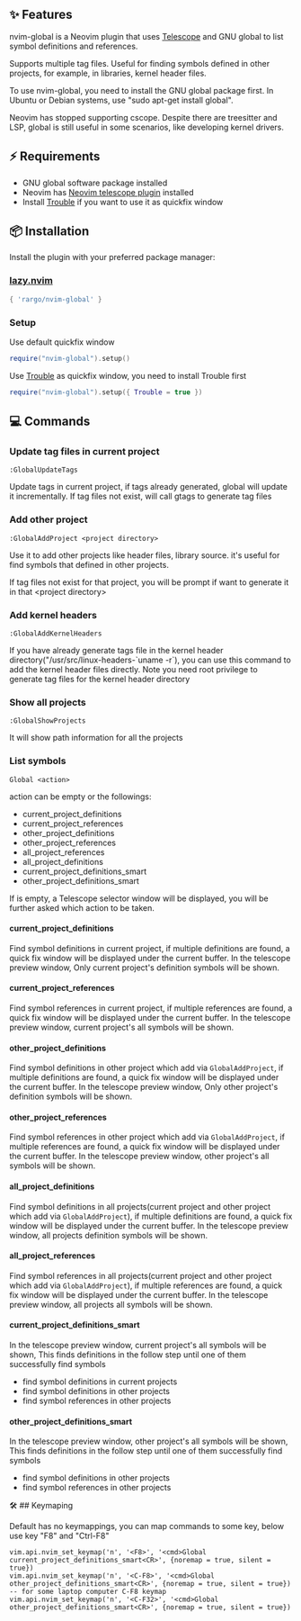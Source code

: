 ## ✨ Features

nvim-global is a Neovim plugin that uses [Telescope](https://github.com/nvim-telescope/telescope.nvim) and GNU global to list symbol definitions and references.

Supports multiple tag files. Useful for finding symbols defined in other projects, for example, in libraries, kernel header files.

To use nvim-global, you need to install the GNU global package first. In Ubuntu or Debian systems, use "sudo apt-get install global".

Neovim has stopped supporting cscope. Despite there are treesitter and LSP, global is still useful in some scenarios, like developing kernel drivers.

## ⚡️ Requirements

- GNU global software package installed
- Neovim has [Neovim telescope plugin](https://github.com/nvim-telescope/telescope.nvim) installed
- Install [Trouble](https://github.com/folke/trouble.nvim) if you want to use it as quickfix window

## 📦 Installation

Install the plugin with your preferred package manager:

### [lazy.nvim](https://github.com/folke/lazy.nvim)

```lua
{ 'rargo/nvim-global' }
```

### Setup

Use default quickfix window

```lua
require("nvim-global").setup()
```

Use [Trouble](https://github.com/folke/trouble.nvim) as quickfix window, you need to install Trouble first

```lua
require("nvim-global").setup({ Trouble = true })
```

## 💻 Commands

### Update tag files in current project

```
:GlobalUpdateTags
```

Update tags in current project, if tags already generated, global will update it incrementally.
If tag files not exist, will call gtags to generate tag files


### Add other project

```
:GlobalAddProject <project directory>
```

Use it to add other projects like header files, library source.
it's useful for find symbols that defined in other projects.

If tag files not exist for that project, you will be prompt if want to generate it in that \<project directory\> 

### Add kernel headers

```
:GlobalAddKernelHeaders
```

If you have already generate tags file in the kernel header directory("/usr/src/linux-headers-\`uname -r\`), you can use this command to add the kernel header files directly.
Note you need root privilege to generate tag files for the kernel header directory


### Show all projects

```
:GlobalShowProjects
```

It will show path information for all the projects

### List symbols

```
Global <action>
```

action can be empty or the followings:

- current_project_definitions
- current_project_references
- other_project_definitions
- other_project_references
- all_project_references
- all_project_definitions
- current_project_definitions_smart
- other_project_definitions_smart

If <action> is empty, a Telescope selector window will be displayed, you will be further asked which action to be taken.

#### current_project_definitions

Find symbol definitions in current project, if multiple definitions are found, a quick fix window will be displayed under the current buffer.
In the telescope preview window, Only current project's definition symbols will be shown.

#### current_project_references

Find symbol references in current project, if multiple references are found, a quick fix window will be displayed under the current buffer.
In the telescope preview window, current project's all symbols will be shown.

#### other_project_definitions

Find symbol definitions in other project which add via `GlobalAddProject`, if multiple definitions are found, a quick fix window will be displayed under the current buffer.
In the telescope preview window, Only other project's definition symbols will be shown.

#### other_project_references

Find symbol references in other project which add via `GlobalAddProject`, if multiple references are found, a quick fix window will be displayed under the current buffer.
In the telescope preview window, other project's all symbols will be shown.

#### all_project_definitions

Find symbol definitions in all projects(current project and other project which add via `GlobalAddProject`), if multiple definitions are found, a quick fix window will be displayed under the current buffer.
In the telescope preview window, all projects definition symbols will be shown.

#### all_project_references

Find symbol references in all projects(current project and other project which add via `GlobalAddProject`), if multiple references are found, a quick fix window will be displayed under the current buffer.
In the telescope preview window, all projects all symbols will be shown.

#### current_project_definitions_smart

In the telescope preview window, current project's all symbols will be shown,
This finds definitions in the follow step until one of them successfully find symbols

- find symbol definitions in current projects
- find symbol definitions in other projects
- find symbol references in other projects

#### other_project_definitions_smart

In the telescope preview window, other project's all symbols will be shown,
This finds definitions in the follow step until one of them successfully find symbols

- find symbol definitions in other projects
- find symbol references in other projects


🛠️ ## Keymaping 

Default has no keymappings, you can map commands to some key, below use key "F8" and "Ctrl-F8"

```
vim.api.nvim_set_keymap('n', '<F8>', '<cmd>Global current_project_definitions_smart<CR>', {noremap = true, silent = true})
vim.api.nvim_set_keymap('n', '<C-F8>', '<cmd>Global other_project_definitions_smart<CR>', {noremap = true, silent = true})
-- for some laptop computer C-F8 keymap
vim.api.nvim_set_keymap('n', '<C-F32>', '<cmd>Global other_project_definitions_smart<CR>', {noremap = true, silent = true})
```

